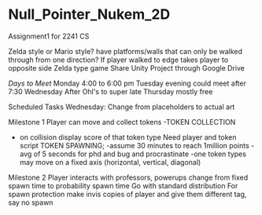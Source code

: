 # Null_Pointer_Nukem_2D
Assignment1 for 2241 CS

Zelda style or Mario style?
have platforms/walls that can only be walked through from one direction?
If player walked to edge takes player to opposite side
Zelda type game
Share Unity Project through Google Drive

*Days to Meet*
Monday 4:00 to 6:00 pm
Tuesday evening could meet after 7:30
Wednesday After Ohl's to super late
Thursday mostly free


Scheduled Tasks
Wednesday: Change from placeholders to actual art

Milestone 1 
Player can move and collect tokens
 -TOKEN COLLECTION
  - on collision display score of that token type
Need player and token script
TOKEN SPAWNING;
 -assume 30 minutes to reach 1million points
 -avg of 5 seconds for phd and bug and procrastinate
 -one token types may move on a fixed axis (horizontal, vertical, diagonal)


Milestone 2
Player interacts with professors, powerups
change from fixed spawn time to probability spawn time
Go with standard distribution
For spawn protection make invis copies of player and give them different tag, say no spawn

